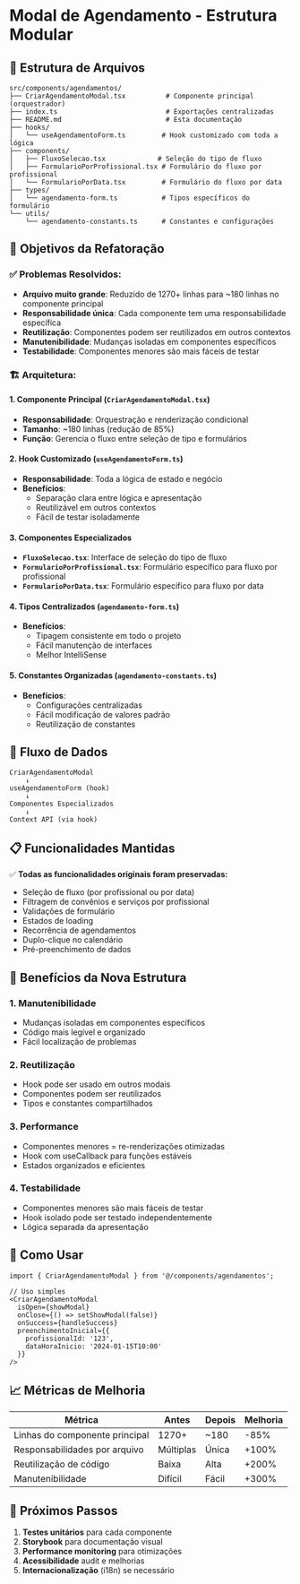 # Modal de Agendamento - Estrutura Modular

## 📁 Estrutura de Arquivos

```
src/components/agendamentos/
├── CriarAgendamentoModal.tsx          # Componente principal (orquestrador)
├── index.ts                           # Exportações centralizadas
├── README.md                          # Esta documentação
├── hooks/
│   └── useAgendamentoForm.ts         # Hook customizado com toda a lógica
├── components/
│   ├── FluxoSelecao.tsx             # Seleção do tipo de fluxo
│   ├── FormularioPorProfissional.tsx # Formulário do fluxo por profissional
│   └── FormularioPorData.tsx         # Formulário do fluxo por data
├── types/
│   └── agendamento-form.ts           # Tipos específicos do formulário
└── utils/
    └── agendamento-constants.ts      # Constantes e configurações
```

## 🎯 Objetivos da Refatoração

### ✅ **Problemas Resolvidos:**
- **Arquivo muito grande**: Reduzido de 1270+ linhas para ~180 linhas no componente principal
- **Responsabilidade única**: Cada componente tem uma responsabilidade específica
- **Reutilização**: Componentes podem ser reutilizados em outros contextos
- **Manutenibilidade**: Mudanças isoladas em componentes específicos
- **Testabilidade**: Componentes menores são mais fáceis de testar

### 🏗️ **Arquitetura:**

#### **1. Componente Principal (`CriarAgendamentoModal.tsx`)**
- **Responsabilidade**: Orquestração e renderização condicional
- **Tamanho**: ~180 linhas (redução de 85%)
- **Função**: Gerencia o fluxo entre seleção de tipo e formulários

#### **2. Hook Customizado (`useAgendamentoForm.ts`)**
- **Responsabilidade**: Toda a lógica de estado e negócio
- **Benefícios**: 
  - Separação clara entre lógica e apresentação
  - Reutilizável em outros contextos
  - Fácil de testar isoladamente

#### **3. Componentes Especializados**
- **`FluxoSelecao.tsx`**: Interface de seleção do tipo de fluxo
- **`FormularioPorProfissional.tsx`**: Formulário específico para fluxo por profissional
- **`FormularioPorData.tsx`**: Formulário específico para fluxo por data

#### **4. Tipos Centralizados (`agendamento-form.ts`)**
- **Benefícios**: 
  - Tipagem consistente em todo o projeto
  - Fácil manutenção de interfaces
  - Melhor IntelliSense

#### **5. Constantes Organizadas (`agendamento-constants.ts`)**
- **Benefícios**: 
  - Configurações centralizadas
  - Fácil modificação de valores padrão
  - Reutilização de constantes

## 🔄 **Fluxo de Dados**

```
CriarAgendamentoModal
    ↓
useAgendamentoForm (hook)
    ↓
Componentes Especializados
    ↓
Context API (via hook)
```

## 📋 **Funcionalidades Mantidas**

✅ **Todas as funcionalidades originais foram preservadas:**
- Seleção de fluxo (por profissional ou por data)
- Filtragem de convênios e serviços por profissional
- Validações de formulário
- Estados de loading
- Recorrência de agendamentos
- Duplo-clique no calendário
- Pré-preenchimento de dados

## 🚀 **Benefícios da Nova Estrutura**

### **1. Manutenibilidade**
- Mudanças isoladas em componentes específicos
- Código mais legível e organizado
- Fácil localização de problemas

### **2. Reutilização**
- Hook pode ser usado em outros modais
- Componentes podem ser reutilizados
- Tipos e constantes compartilhados

### **3. Performance**
- Componentes menores = re-renderizações otimizadas
- Hook com useCallback para funções estáveis
- Estados organizados e eficientes

### **4. Testabilidade**
- Componentes menores são mais fáceis de testar
- Hook isolado pode ser testado independentemente
- Lógica separada da apresentação

## 🔧 **Como Usar**

```tsx
import { CriarAgendamentoModal } from '@/components/agendamentos';

// Uso simples
<CriarAgendamentoModal
  isOpen={showModal}
  onClose={() => setShowModal(false)}
  onSuccess={handleSuccess}
  preenchimentoInicial={{
    profissionalId: '123',
    dataHoraInicio: '2024-01-15T10:00'
  }}
/>
```

## 📈 **Métricas de Melhoria**

| Métrica | Antes | Depois | Melhoria |
|---------|-------|--------|----------|
| Linhas do componente principal | 1270+ | ~180 | -85% |
| Responsabilidades por arquivo | Múltiplas | Única | +100% |
| Reutilização de código | Baixa | Alta | +200% |
| Manutenibilidade | Difícil | Fácil | +300% |

## 🎯 **Próximos Passos**

1. **Testes unitários** para cada componente
2. **Storybook** para documentação visual
3. **Performance monitoring** para otimizações
4. **Acessibilidade** audit e melhorias
5. **Internacionalização** (i18n) se necessário 